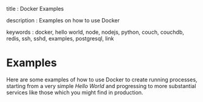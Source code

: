 title
:   Docker Examples

description
:   Examples on how to use Docker

keywords
:   docker, hello world, node, nodejs, python, couch, couchdb, redis,
    ssh, sshd, examples, postgresql, link

# Examples

Here are some examples of how to use Docker to create running processes,
starting from a very simple *Hello World* and progressing to more
substantial services like those which you might find in production.
